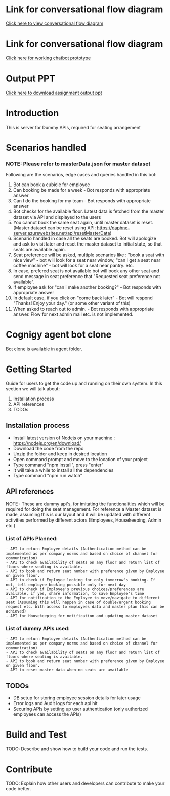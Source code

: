 # Link for conversational flow diagram
[Click here to view conversational flow diagram](https://viewer.diagrams.net/?highlight=0000ff&edit=_blank&layers=1&nav=1&page-id=-CoD4uuzry_9w8z866v3#R%3Cmxfile%3E%3Cdiagram%20id%3D%225bkYTpqPo9GZYw-XyG7O%22%20name%3D%22Home%22%3E5RzZktq49lvmgaqZh6a8Gx57IcvcSadvSDKTvEwJW4CmbYvYpoH5%2BqsjycaWBE0SA919q1Id60jWcvZFpudep%2BvXOVrM39EYJz3Hitc996bnOLbnOD34Z8UbAQkDCZjlJJaDtoAx%2BRdLoCWhSxLjojWwpDQpyaINjGiW4ahswVCe01V72JQm7VUXaIY1wDhCiQ79k8TlXEAHvrWFv8FkNq9Wti3Zk6JqsAQUcxTTVQPkjnrudU5pKZ7S9TVOAHkVXsR7r3b01hvLcVYe8sLkszebjtfW71efxuPbJIm%2BvtpcSGI8oGQpD9xzgoTNdzVhDzN4qABTytZhxyg3EjfBtyWtOi4KTrlLNsC1FuttZzXLOEU5vI6ymP0doylm%2F%2F1J8%2FtFgiJcrcF2L5ZpL83Aje04rV04JV4DfF6mCQPY7LEoc3qPr2lCcwbJaIZhlyRJFBBKyCxjzYhhEDP41QPOS8Jofyk7UhLHsMzVak5KPF7ATt2bFeN0BsvpMosxINeqtwUT4PVOAtk12Zm8YJriMt%2BwIfIFJ5ScIkXFk83Vlu%2B8irvmDZ6rxiHJ6rN65i03sAfJEN%2FBHK7GHAV6ALrFqERcmHL2N0GAPMdaFlijDeP5BTwyJKAkwQmd5Sg1EauSLYaeqwXOCTsAUKT94t224xGKwMQoj6Q6sWFWwaA3Vt9xFW7oOe50ioMo0liH9cThcGJ1ROChQl9XJ7A9OCWBhwbpVyiIY6YOZZPm5ZzOaIaS0RaqyMF2zB%2BULiQp%2FsFluZHEQMuStjlArAkL7ccr2xdd5hHecyBPWgiUz3C5Z9zATKccM2YmD%2B19dI51T8P6ePyeAS6X5ZydmCmgktCsli%2FUAGczON0cC3HLa33KTis7AVyAiOISkYQ9XYOIknt4JUMpFgCcLhK6wVhslYNizBBepoBy3k5RxmxbXr%2Bm8EVb1kzS2KAwmhQ0WZb4ciuSbQH1jIqgC506aMtcbY0bMud6BpkLjiVzwUuTOf9AmfPOKXO%2BLnMld0hUg6UxYdNUSWuWrmfg7PanCV1FczZNv4DJ%2Ft4lCR3wcW34JR%2FbBj62Tc7B0fjYtl8aIw8OZGTbMpPqNJxcEf7%2FEO%2FDc%2BJ9oKGdTNuWdI7A8DJXdYbBJhMw4RPMjDgb%2F0o3oHOaTpbF48azbWl1BaWY0Q6UjRu0lY1rH%2Bio1hqoe22jo%2F%2BZc32F00fZ3j0n19u6trme4%2Bi%2B4u%2BbSe2nSod0keMHQpcgChNK77lXqhCqW4Y%2FSyhX299KREyxnHNSe6xH619woeH%2B5WRLFM%2FeNaZLdAI4RyOAHk2%2FIT1YzuuFV6N3d3%2B8%2FzIaMcDt5btRL7wRYdYbugDbsaHLOphjzyBIU5SSBA5MeDxHRXy3Yjvp95wApYDVbFIIB1NtH1XiujAxtt%2Binl%2B1G9Sr82FN8vnHIp9ziD%2BbxZeQUwYpSFBRkKiNR7wm5V%2FA4n0vqNpfoK9vOb5s36ylDPDGptFopLcELGPn%2BqvZ%2BMLn9qvmdirequbq0Ei5P%2BmaNajp7yHmwbZMrnDHhKHcHRx5qoyLc8q3nEaKXJ3IV3RKqEwkEKFNxJgCbRrDFjCg2L1hO3Tb3O%2B1UvfsQcy45eYapz%2FB4I7G4B%2FFayn3XhlbO1aEwKq%2F5XRKFlwZAf1pDLvRndinp1cUu%2BwPdKtwYr2i22UNjT%2BYdUBZRkueLPzbaRjoBE%2FBxCdogpM7WhCeTXRvcnHYK86cOB89YODRilBiHtYcdmSfPaet4V0n0Chh0gnB0TwkR0%2B87tPw0u35Ae%2F%2FbHpQUV9BGHajB7WJOtKD2jq%2B06kejJLZ50%2FO78578vDP22%2Fvfh%2FN3W%2BG9LvOBcePJGvjbreNe3hC6%2B4YUrdGlP1sCLqD%2Bko9bOB6R%2BGyMFDXOYW11TPOl9mmnAsvHieGYul3lVQ60NCBgpfAYCtPW4909OIIuCIrxMlZgisCOQVYGtiP0rRXZR8eSIyhP6LZFDMMRPiXsyPYVdXbKRFMvH9v%2F7v5%2Bp8Pq3SQpx%2B%2BftgE4QtM2juhrsPMRz9v1j48lLPfZjFhzLxEMOcYV0XfaDkhUfIUmPqMPL3bOJkzlJCgB2eXI5m0UpIy1wKF9bJOsoDHx%2F7Ca6LIThfgFUMXekCEedQJL5lDjLSi%2Bf0cwfZUZ37HnZcfvtbSoN%2BUrHHcKKG3id8JddvkDY3k9XXyqpFyZ%2BTV7aiO8RcYPqk1mNDSCWEKJVzfPxIhbD1%2F8Hxsh%2FFEgW46zCffQarOTce%2BXT6S1z%2B1GbCVy4pDA3%2BazIB7LD1hqFQ9c%2FY0eDbGcacqi%2B%2FbZAPrt%2FTszOk7T4w5TRctxdXmYgEZV3G1GTxCBCHNLEEx90EQOC6iNiRdRZ6r5f5inaDlvYSdi%2FXCZQPpwcgy0rclcy9w0e%2BJtO6K8N1OYFiCUZ4Jb2ia81hKvsMtHIq47wMvfspYkFUuM1RiqEjx64GA7ggt0IQkzERi7iPxxROSMvrC%2FvnuhSOVUnGzULpdb%2FnLYH85qFjx0rG24%2Fr2dxNLGnd9VxK6A%2B7ylNrVMHD6hurV0MBg4dGM89PIanWo%2FapQ9XHrfKoLEnu32UI8L%2FhuLwbdwgXaquBb0JxvT6QthHSQLKIZcygJ5C1AOpcgF8LjdKyMV2akyIB0Z7wsbJL%2F%2FcFjT49%2FPsOWZCKlk%2BsaXbgWSgwyDHXt7RzrboWZyM%2F50u4eoTlEuvyzSpce3N8xqwXJU7jz3pOxeEmX0XwrBZdxKsCYW9Nfccpi99%2FAkLUyA0z2NrVQbaWpf34BUPKGtuXr9uVot4vMhAjPwfDbGxB9x1MuQVjDRwolvKXeqehShA69%2BO4cp3yi%2BLiBrdC%2Bo%2BqJsoxtD5XPDB%2FZlucqzHeEkp6tJ4neYZQxuRX5umltJ4tS%2BL8ZjuOt1Eu9gSaUf95WrsC%2F3ub%2BhOGuvfM6FfgENIX6WYAdnNBWmvPsj5vKl5iv85W8%2BCA0BQXGjF0XQYGZFAdcPXmybovxRI6ucs0nd07ktezb5Uuo9aiOyNkrmIMz%2ByEDd9B0RC6svjVwT%2BeJGHFi8OWN44JzCoWhTEd5MmuCuEsuPyM%2FM8cHrsrxocH1PinHv%2FRba36g%2BjBqCevQa2uPz9SRT6wtZAXdXikyMoKean%2Fm1twQQD09vaWHFh8w4tkGuqztucw4nFl5eTr%2FD86svEyJMwaDLwr5ZyuNx0Y5xPAjM%2Fovynyco%2By%2BDuxEOlVWEEpmaX%2FptQoeCc8WKZmhe5FaFTNkmBctCmGVIDKEjNFHkSSSs%2BQ66eWXOwXiw9%2BIH0iB62kzSmG%2BGG12VzLMqDhzUOkq9zJtJ9DZyDUFlaFzJDYyFHdfv%2F8IP5oxHl1%2BfHv7mj3dXb4enR136q0N3%2BAvnzYc14ORH5TASHwOCD%2FxlM8mv8qsSPXfb3wKi%2F8WlPxyjQ9lcvSA4TPBRv%2F2t6JsZ7FudohFoSejecrCom3fSmILOj35GSdINfMaL9ieIwidtDfha8cLmSiAvvrbxaqPMPJnclar2gvvKXOUFUyrpNWs3K%2Fq8YtfcXvF%2BkVwZWecpy4UbDneQCDK8Ybywa9wFpNikSCJL5IlpFppmlBUKsurWnCHGDwrfeO266m2bfiU07ZNqZPv1zesuf3JNeGZbX%2B4zh39Dw%3D%3D%3C%2Fdiagram%3E%3Cdiagram%20id%3D%22SAppZxBLb1uusOh5dYz9%22%20name%3D%22Individual%20Seating%20cubicles%22%3E7VtJU%2BM4FP4tfUjNiZSXxHGOLIFmeqObrgH60iVsOXYjWx5ZztK%2Ffp7kPVZIIDFkmKkCEj%2FLWt7yvc30zNNwccFQ7H%2BiLiY9Q3MXPfOsZxj6wDB64kdzlxllZOWEKQvcfFBFuA5%2B45yo5dQ0cHHSGMgpJTyIm0SHRhF2eIOGGKPz5jCPkuaqMZriFuHaQaRNvQlc7mdUe6hV9Pc4mPrFyrqW3wlRMTgnJD5y6bxGMic985RRyrNv4eIUE8G8gi%2Bx7hp3mv3t4nKuWTe3f31IP94eZZOdP%2BWR8ggMR%2FzZU5sPV9j%2BHqKp9tWY%2BMuUn8Rfj3JZzhBJc37lZ%2BXLgoHYBX7ml5Rxn05phMikop4wmkYuFstocFWN%2BUhpDEQdiL8w58tcOVDKKZB8HpL8bramWGhFZhsOnI9LaMoc%2FMgpcwFyxKaYPzJOL6UK5oBpiDlbwnMME8SDWXNzKNfLaTmu4j18ydn%2FBFFoLVFcwuUcAQeEycCfe0of4OMycoNZ4KZITHmNYWvRVBhQeh84BL9rCbASj%2BD13A84vo6RZNgcbF4lihlmHC%2BeIYw28%2FJZzMKKchgp7G9e2aRu5zS%2FZo8DbXd2R7f0%2BO9fP%2Bwg8G7GP8fxZB5%2BODL%2FE5pfIG5N85Xc0NTC27vmKxfXDwOFgONseVu%2FuBOT9YfF5dkinzy7WuZXhyLDwWuil94SYeAJJjA8C2ia5OiVIVUgLtEMBQTdg%2BhaeOXT8B4e2YhVTWDzAkJOKaFMzmJ6HrYcB%2BgJZ%2FQB1%2B64o%2FG9pnWJddqwgXW6MWyBXRkf1cFu3BXYtX1Lz7AIrHpyT6jz8HdKOW4IwRIkuB2C0gVRzzyGu1rtd6DFC%2FiQTATJMhezbFBEI1zeiJHrCpFnj4sninnh2zT%2FJNnneX0nzZtJjKJVGrhA5YZBlPwIkWCab9oBQcLe1i7cnHvQG51MPl19%2FHI3mcDDn48%2FTXojmP1UuF2xHhaHW4LFrtPteQASlmEqofOM5GIOqt7U%2B5nY9nHt9KozAlkes0VVDT4QQa6V1fpheh8mPSeUCqbq%2B%2BTJMzZj9POgCj6uGPYwIIGDc5ZgxKSII5EH7HGfG%2FZklnuS2xg%2Bd2mVhe0SK%2BZmdkawV022fzgdjrQVOG3HjoC5bTgtU7n9RywtPL2hKSSmEhvgLwke8ErUzn1pmCiEB84PM0ZfZXTJ1HqQPlYw2uqKz1sEhpl7L1J7o8kpSNljMS5cTEV1o%2B8BKDs%2BYryPoohyiIto9NNoqzIEJphc0SQQA4DMsrOexDQQ7mQyAzYnZRSSzQOX4y6jCss0%2BitxhTXqtyOLoUJAZUSydwkNWhI6pZS8EzaA%2BR9Jpf9Iuk%2BJq55EerCU%2FmHagbWCNwMF3mgdmcGpdfTgJcOLMfvh3l19vnR%2Ff79UwM1r5Ed7zHOUqmRtmefYL5TnPLbJmij%2BTBOh1D6V%2BA84UOi6U8WN80DO7GHu%2BKUvIIF8kHrNbEhaSfLvMxNDs17ZTA6jjNC1mdhbmsnoNc3Eboni4xpt90Tgn7QEVWOoSr0dGkFSFYlkJXPC2ElZAsf6hpNMMJocRQiKk%2BCeFJSubGHQ9MymvmWIOuwqchpvtgXOAhRNpdJv4PZWXHsKVi8KeGhwzVbghyqW6YhluvUacLGu6jh6wbKjmh3mlkCza90xf%2FRKxNa9WhFtJQpbLY5l%2B8qfqkR%2FzBha1obJkD15ZJ1Bcx3TsuvTbRxf7Gvd%2BFY02RwPX7IdV3pb8nAHVW53Nz5%2FOcwoYrDCH1PVGVIVS82uUhq97bzeYhyhd2O3I7vpCgfDMm3dYLl7U%2F52Tno3uT5M7R%2BZh6b95ptrjKqPqXgnQD3Q2NFMdpNGu3NTVMoTTLDDgccyy%2FQYDcvM0ksjR5akDE0cTlSuF%2BKj7BWwogAsIvFa2tkrGxhI5rGc4zAu3z%2FI09fVOeKsTO5Wc6BIXMhyszggbylQUZcDcSJCMKFThkIxFWYBME6G9Y17V9WNTabqBQtcvIfU6RsNTZwb2oqQX%2FVGQ2fF0mJDh9JG1%2FqmbTaC2g0RrbyqSfpFwlzT2BYIdq07qf3lYMUD2KspYcfesjh%2FTWtABJ54FU%2FACYqECWddjUSAQJg6WYMzL04xKQweiDaZ6FPdZaQcCXwkS8AYCzgRlWDs9tsIcl7rlsomaQZjZeNUFg2WtYmr1mk1yYE1QrdtUMuOw1bt1D30Sfe%2FqW77pfvf76H2UrvyUsMmuoxUhSlVx6izV1HM0Ss7paqwso1P6tz9bNv16Mj9DPVmGDMavmyyZrYbKhcMzPPdIbiS%2FzH8LWL4QcK03cTpgaIO8MI43a6CvYepgfIlFrllu2XzpLc1O8vKxk08s632GxK6qq3QWVeyXY16DQfYtR%2Fbtduo9k76SnF4sGUTYF%2FeadSS3Rkt0yEfzYQ51F5siWvgeaDveK1W28cKnHnRpn27aHEMer1McOm7GU5iwBucFbrka%2BUoWlZcX1uREnIAnY94wMXwEHHHx0k2TcaUrKyVEk%2FGBpDtCg%2BEQiGL6D6JVe7iTZSu1lhVXQkshRI8o1sNl9V%2FyGVmWf2foTn5Bw%3D%3D%3C%2Fdiagram%3E%3Cdiagram%20id%3D%22-CoD4uuzry_9w8z866v3%22%20name%3D%22Video%20Conference%20Rooms%22%3E3Vpbd9o4EP4t%2B8A5uw%2FkGNuAeWzIpWnTNC3ZXvZlj7CFUStbVJa59NevRpLvprBpoKTn5AR7dBt%2FM9%2FMSHbHGUfra44W8zcswLRjW8G641x0bLvn2nYH%2FqxgoyXDgRGEnASmUyGYkO%2FYCC0jTUmAk0pHwRgVZFEV%2BiyOsS8qMsQ5W1W7zRitrrpAIW4IJj6iTelHEoi5lnp9q5C%2FxCScZyv3LNMSoayzESRzFLBVSeRcdpwxZ0zoq2g9xhTAy3CZ8m8oEsHbjeu9Gjnp9Nz%2BZ93Vk139nyH5I3Aci0dPnV5f8%2BHXiffp3fIb8W8txzt%2FyKZeIpoavMyzik0GIA4knuaWcTFnIYsRvSyk55ylcYBhGUveFX1uGVtIYU8Kv2AhNsY5UCqYFM1FRE2rfCy%2B%2BQTjz%2FrZ7Wcznbq5WFfuNuZO6woK1my9AyjTL2Ep983Qu9X6wX9I3HjZvxv8G3c%2FfHk3MoBaAvEQm%2FlcvOSv3szRzX339Xl3mYjb%2B096PoP6NWYRlkrKcRxTJMiyqhwy%2Fhzm%2FQqbyQtjtnYT%2FkjJkglv5O0KSQSAavLflLGvsDKoxFikWMRhiGQm09SbYQmZj%2F9oWL%2BwLRhqNScCTxZIobaSAaNqR6MJ5gKvH2GRJoJmFiej4CYnqb5fFYzueUY2L7HZtX4e9O0Wr4A%2BSTmWEomgBfj7KFa60AWozVKlrNRVmmSOxNmJ4tyr4ew1cbatFpwHh8LZbuD8Kk3AseeQB2yLxcaxE%2Bx37LEBf0XUzDMsfI04WIYSNZDNYMQSEYqmFOQfxoYXSU4Maa9nYiHb7f9iCzkNC91TjBKsbEIhoys8AdYZZQDvc8DVaYkwx8XVPYnM%2FIQZtvUp%2B3tmWO9IGfZHSpZMcbslligPTxqGKgHa5t8y%2FwpEYsxNH479lCfysd7jRBvGUr0oRYuETGkmORQZ7FG%2FSoa2NOC0kKF%2FKDIMdpNBcILiUHn9Drj3gm27I2yHrRpCvJYA0oTMORRkw5OIHydQ2W%2BPJ%2FtU9la7yfcOPGboPSOqHjeu4tbSzWDgVafQiplRNU%2FI1Xi8c3gN57jSudnkbBzI%2Bse6qtRP5Ti3Yhx2FHNEaTPayX3yAi6lsWQ7pizkKJI2XWBOpOIqzFXa7ouGXfl%2FRtY4O2Q4ZD1gD6oh0B20hMBRG5%2F7B%2BLz6CT4fGheHotv9Ux1YL71mpv0bSUEUAt49bsVEX33VxcRvT0Ou45RRWzz8ZMsI3rNHfgzjDu787x7lLjj1Q%2BkdEB8irjTerzb3Jw%2FQ%2BPtThrOUYw3PHbSaFrvY1F3lWo1ffAFDp7Vagll4vesy4a1RN6WVdpOgp%2FinKaVYqexzzo4xdxmIG2FY%2FCTVPy5ZNU8NJM%2BPNOHkGKOYiCPPoxP4MVHlKr9TX7oyxVkgsCrENgAfdaiBCN15IzghHiKMZw5wzsVtUsaUAnH%2BVT2G4RwdSUrLLYicQjKJjkjAyyrM5oVfJvSxM6L5iQ9WH2ilq032Wd5AKg3OdCUH2fLnziNphgWQnEAmkg2N5zzJI5fba9aLI7ajl%2F7LbQeHYrWbWWPxjtZqFc7BYSDbym8AobaWjoSmNPi4fRPqZmlI3Pp6i%2B4BByl08WiO0MRoRs9Rk6EIl1ZOo4LuGO6xIL4qNFSnUSX9zBFz16sa21aS2iMGY8QrTavDJTQ7mo9VSOVwQbzrnxUHzy5bbz0ANFFlISxbval%2FZWvlZqJ9KzYTG%2BVVFONgqM4kdSLsuljnHeQm6Cgunp5%2BBT5X0Plt90a5rbr5Vjb7qi47peQD0iyoMigTmJKSgvPKDOUNAplxs04Nnn59qNsvHjxcCl%2FHm7ewM%2F9zfj15fsmIWdc0VBHgFka%2B4KoF1Y6VccShY7e%2FNVfReWUnVLmQ9AiIo9TerZQBtM457ReWDq6dk69%2Bu9ZAHjDs2qs8Oy2jWX%2FiCVA8%2F3AMy8BWp9y3wrAPlIF8CMl93kbueAYvnoAlkG5fKIvfOsFb74JKXv78EAnAtsrvArEL99CFKyhtwOvKriHQs%2FpV9HrWS3Botd2oPIUwYJv%2Fl5%2BJiRm70g4ipzh3QT7LZ%2Fr5HmjCNxaACm6tdKopX1HJcd6prqDLaDMbzCDzxY4TyAxW5Uyhl6kurAUT7dmEUjeVVsmgstieKxT8YXKm5AQKK2JTLVwYUoF5xwMLusb%2BsI0RCQIVDBsc55qgDwY39yqxzhNf3HbvgN4xJdG8rb4eFAfGhSfYDqX%2FwE%3D%3C%2Fdiagram%3E%3C%2Fmxfile%3E)


# Link for conversational flow diagram
[Click here for working chatbot prototype](https://webchat-trial.cognigy.ai/v2/861735e4ee28a37e72b1f0fc8b9528f6420c0b6b66b0e226f636675b8743dbb6)

# Output PPT
[Click here to download assignment output ppt](https://dev.azure.com/archanasingh0093/85ba6aa8-c8d4-4134-a910-68d8419e2b72/_apis/git/repositories/6426ad7b-cf91-47c4-b668-1635bee56cf9/items?path=%2FAssignment%20Output.pptx&versionDescriptor%5BversionOptions%5D=0&versionDescriptor%5BversionType%5D=0&versionDescriptor%5Bversion%5D=master&resolveLfs=true&%24format=octetStream&api-version=5.0&download=true)

# Introduction 
This is server for Dummy APIs, required for seating arrangement

# Scenarios handled
### NOTE: Please refer to masterData.json for master dataset
Following are the scenarios, edge cases and queries handled in this bot:
1.	Bot can book a cubicle for employee
2.	Can booking be made for a week - Bot responds with appropriate answer
3.  Can I do the booking for my team - Bot responds with appropriate answer
4.  Bot checks for the available floor. Latest data is fetched from the master dataset via API and displayed to the users
5.  You cannot book the same seat again, until master dataset is reset. (Master dataset can be reset using API: https://daphne-server.azurewebsites.net/api/resetMasterData)
6.  Scenario handled in case all the seats are booked. Bot will apologize and ask to visit later and reset the master dataset to initial state, so that seats are available again.
7.  Seat preference will be asked, multiple scenarios like : "book a seat with nice view" - bot will look for a seat near window, "can I get a seat near coffee machine" - bot will look for a seat near pantry. etc.
8.  In case, prefered seat is not available bot will book any other seat and send message in seat preference that "Requested seat preference not available".
9.   If employee ask for "can i make another booking?" - Bot responds with appropriate answer
10.  In default case, if you click on "come back later" - Bot will respond "Thanks! Enjoy your day." (or some other variant of this)
11.  When asked to reach out to admin. - Bot responds with appropriate answer. Flow for next admin mail etc. is not implemented.

# Cognigy agent bot clone
Bot clone is available in agent folder.

# Getting Started
Guide for users to get the code up and running on their own system. In this section we will talk about:
1.	Installation process
2.	API references
3.  TODOs

## Installation process
 - Install latest version of Nodejs on your machine : https://nodejs.org/en/download/
 - Download the code from the repo
 - Unzip the folder and keep in desired location
 - Open command prompt and move to the location of your project
 - Type command "npm install", press "enter"
 - It will take a while to install all the dependencies
 - Type command "npm run watch"

## API references
NOTE : These are dummy api's, for imitating the functionalities which will be required for doing the seat management.
For reference a Master dataset is made, assuming this is our layout and it will be updated with different activities performed by different actors (Employees, Housekeeping, Admin etc.)
### List of APIs Planned:
    - API to return Employee details (Authentication method can be implemented as per company norms and based on choice of channel for communication)
    - API to check availability of seats on any floor and return list of floors where seating is available.
    - API to book and return seat number with preference given by Employee on given floor.
    - API to check if Employee looking for only tomorrow's booking. If not, tell employee booking possible only for next day
    - API to check if Employee's previous choices/preferences are available, if yes, share information, to save Employee's time
    - API for notification to the Employee to move/navigate to different seat (Assuming this will happen in case of double/urgent booking request etc. With access to employees data and master plan this can be achieved) 
    - API for Housekeeping for notification and updating master dataset
    
### List of dummy APIs used:
    - API to return Employee details (Authentication method can be implemented as per company norms and based on choice of channel for communication)
    - API to check availability of seats on any floor and return list of floors where seating is available.
    - API to book and return seat number with preference given by Employee on given floor.
    - API to reset master data when no seats are available

## TODOs
 - DB setup for storing employee session details for later usage
 - Error logs and Audit logs for each api hit
 - Securing APIs by setting up user authentication (only authorized employees can access the APIs)

# Build and Test
TODO: Describe and show how to build your code and run the tests. 

# Contribute
TODO: Explain how other users and developers can contribute to make your code better. 